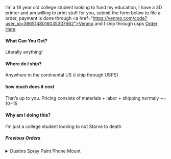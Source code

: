 I’m a 18 year old college student looking to fund my education, I have a 3D printer and am willing to print stuff for you, submit the form below to file a order, payment is done through <a href=“https://venmo.com/code?user_id=3865148016035307662”>Venmo</a> and I ship through usps <a href="https://forms.gle/eEWjGUsopVvQxeCq8">Order Here</a>

#### What Can You Get?
Literally anything!

#### Where do I ship?
Anywhere in the continental US (i ship through USPS)

#### how much does it cost
That’s up to you. Pricing consists of materials + labor + shipping normaly ~= $10-$15

#### Why am I doing this?
I’m just a college student looking to not Starve to death

##### Previous Orders
<details>
  <summary>Dustins Spray Paint Phone Mount</summary>
  ![Dustins Spray Paint Phone Mount](assets/images/phone_mount1.jpg)
  ![Dustins Spray Paint Phone Mount](assets/images/phone_mount2.jpg)
</details>
